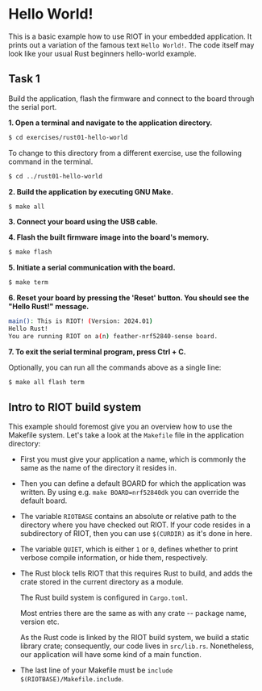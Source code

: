 # Hello World!

This is a basic example how to use RIOT in your embedded application.
It prints out a variation of the famous text `Hello World!`.
The code itself may look like your usual Rust beginners hello-world example.

## Task 1
Build the application, flash the firmware and connect to the board through the serial port.

**1. Open a terminal and navigate to the application directory.**

```sh
$ cd exercises/rust01-hello-world
```

To change to this directory from a different exercise, use the following command in the terminal.

```sh
$ cd ../rust01-hello-world
```

**2. Build the application by executing GNU Make.**
```sh
$ make all
```

**3. Connect your board using the USB cable.**

**4. Flash the built firmware image into the board's memory.**
```sh
$ make flash
```
**5. Initiate a serial communication with the board.**
```sh
$ make term
```

**6. Reset your board by pressing the 'Reset' button. You should see the "Hello Rust!" message.**

```sh
main(): This is RIOT! (Version: 2024.01)
Hello Rust!
You are running RIOT on a(n) feather-nrf52840-sense board.
```

**7. To exit the serial terminal program, press Ctrl + C.**

Optionally, you can run all the commands above as a single line:
```sh
$ make all flash term
```

## Intro to RIOT build system
This example should foremost give you an overview how to use the Makefile system.
Let's take a look at the `Makefile` file in the application directory:

* First you must give your application a name, which is commonly the same as the name of the directory it resides in.

* Then you can define a default BOARD for which the application was written.
  By using e.g. `make BOARD=nrf52840dk` you can override the default board.

* The variable `RIOTBASE` contains an absolute or relative path to the directory where you have checked out RIOT.
  If your code resides in a subdirectory of RIOT, then you can use `$(CURDIR)` as it's done in here.

* The variable `QUIET`, which is either `1` or `0`, defines whether to print verbose compile information, or hide them, respectively.

* The Rust block tells RIOT that this requires Rust to build,
  and adds the crate stored in the current directory as a module.

  The Rust build system is configured in `Cargo.toml`.

  Most entries there are the same as with any crate -- package name, version etc.

  As the Rust code is linked by the RIOT build system, we build a static library crate;
  consequently, our code lives in `src/lib.rs`.
  Nonetheless, our application will have some kind of a main function.

* The last line of your Makefile must be `include $(RIOTBASE)/Makefile.include`.
